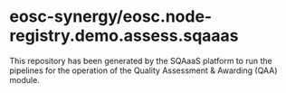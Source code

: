 <!--
SPDX-FileCopyrightText: Copyright contributors to the Software Quality Assurance as a Service (SQAaaS) project <sqaaas@ibergrid.eu>

SPDX-License-Identifier: GPL-3.0-only
-->

# eosc-synergy/eosc.node-registry.demo.assess.sqaaas
This repository has been generated by the SQAaaS platform to run the pipelines
for the operation of the
Quality Assessment & Awarding (QAA)
module.